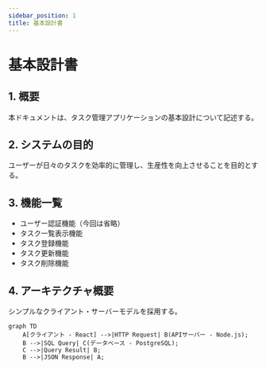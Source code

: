 ```yaml
---
sidebar_position: 1
title: 基本設計書
---
```


# 基本設計書

## 1. 概要

本ドキュメントは、タスク管理アプリケーションの基本設計について記述する。

## 2. システムの目的

ユーザーが日々のタスクを効率的に管理し、生産性を向上させることを目的とする。

## 3. 機能一覧

-   ユーザー認証機能（今回は省略）
-   タスク一覧表示機能
-   タスク登録機能
-   タスク更新機能
-   タスク削除機能

## 4. アーキテクチャ概要

シンプルなクライアント・サーバーモデルを採用する。

```mermaid
graph TD
    A[クライアント - React] -->|HTTP Request| B(APIサーバー - Node.js);
    B -->|SQL Query| C(データベース - PostgreSQL);
    C -->|Query Result| B;
    B -->|JSON Response| A;